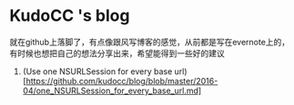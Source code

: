 # KudoCC 's blog

就在github上落脚了，有点像跟风写博客的感觉，从前都是写在evernote上的，有时候也想把自己的想法分享出来，希望能得到一些好的建议

1. (Use one NSURLSession for every base url)[https://github.com/kudocc/blog/blob/master/2016-04/one_NSURLSession_for_every_base_url.md]
